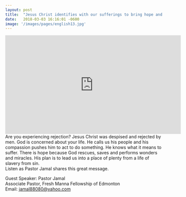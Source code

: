 ```yaml
---
layout: post
title:  "Jesus Christ identifies with our sufferings to bring hope and freedom"
date:   2018-03-03 16:16:01 -0600
image: '/images/pages/english13.jpg'
---
```

<iframe width="560" height="315" src="https://www.youtube.com/embed/I23j7sk5qNk" frameborder="0" allowfullscreen></iframe>
Are you experiencing rejection? Jesus Christ was despised and rejected by men. God is concerned about your life. He calls us his people and his compassion pushes him to act to do something. He knows what it means to suffer. There is hope because God rescues, saves and performs wonders and miracles. His plan is to lead us into a place of plenty from a life of slavery from sin.<br>Listen as Pastor Jamal shares this great message.

Guest Speaker: Pastor Jamal <br>
Associate Pastor, Fresh Manna Fellowship of Edmonton <br>
Email: jamal88080@yahoo.com



